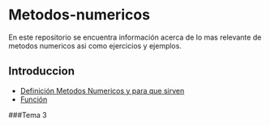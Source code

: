 # Metodos-numericos
En este repositorio se encuentra información acerca de lo mas relevante de metodos numericos asi como ejercicios y ejemplos. 

## Introduccion
- [Definición Metodos Numericos y para que sirven](https://github.com/LuisOmarFlores6627/MetodosNumericosISC/blob/main/Que%20es%20Metodos%20Numericos%20y%20para%20que%20sirve)
- [Función](https://github.com/LuisOmarFlores6627/MetodosNumericosISC/blob/main/Que%20es%20una%20funcion) 

###Tema 3 
